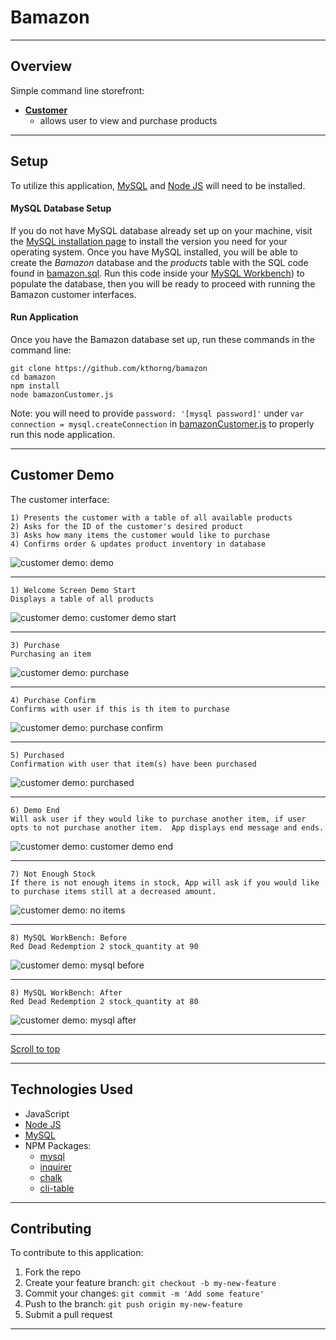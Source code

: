 # Bamazon <a id="top"></a>

___


## Overview
Simple command line storefront:

* [**Customer**](#customer-demo)
	* allows user to view and purchase products

___


## Setup

To utilize this application, [MySQL](https://dev.mysql.com/doc/refman/5.6/en/installing.html) and [Node JS](https://nodejs.org/en/download/) will need to be installed.

#### MySQL Database Setup
If you do not have MySQL database already set up on your machine, visit the [MySQL installation page](https://dev.mysql.com/doc/refman/5.6/en/installing.html) to install the version you need for your operating system. Once you have MySQL installed, you will be able to create the *Bamazon* database and the *products* table with the SQL code found in [bamazon.sql](bamazon.sql). Run this code inside your [MySQL Workbench](https://dev.mysql.com/downloads/workbench/)) to populate the database, then you will be ready to proceed with running the Bamazon customer interfaces.

#### Run Application
Once you have the Bamazon database set up, run these commands in the command line:

```
git clone https://github.com/kthorng/bamazon
cd bamazon
npm install
node bamazonCustomer.js
```
Note: you will need to provide `password: '[mysql password]'` under `var connection = mysql.createConnection` in [bamazonCustomer.js](bamazonCustomer.js) to properly run this node application.

___


## Customer Demo <a id="customer-demo"></a>
The customer interface:

```
1) Presents the customer with a table of all available products
2) Asks for the ID of the customer's desired product
3) Asks how many items the customer would like to purchase
4) Confirms order & updates product inventory in database
```
![customer demo: demo][1_bamazonCustomer]

___


```
1) Welcome Screen Demo Start
Displays a table of all products
```
![customer demo: customer demo start][2_bamazonCustomer]

___


```
3) Purchase
Purchasing an item
```
![customer demo: purchase][3_bamazonCustomer]

___


```
4) Purchase Confirm
Confirms with user if this is th item to purchase
```
![customer demo: purchase confirm][4_bamazonCustomer]

___


```
5) Purchased
Confirmation with user that item(s) have been purchased
```
![customer demo: purchased][5_bamazonCustomer]

___


```
6) Demo End
Will ask user if they would like to purchase another item, if user opts to not purchase another item.  App displays end message and ends.
```
![customer demo: customer demo end][6_bamazonCustomer]

___


```
7) Not Enough Stock
If there is not enough items in stock, App will ask if you would like to purchase items still at a decreased amount.
```
![customer demo: no items][7_bamazonCustomer]

___


```
8) MySQL WorkBench: Before
Red Dead Redemption 2 stock_quantity at 90
```
![customer demo: mysql before][8_bamazonCustomer]

___


```
8) MySQL WorkBench: After
Red Dead Redemption 2 stock_quantity at 80
```
![customer demo: mysql after][9_bamazonCustomer]

___


[Scroll to top](#top)

___


## Technologies Used
* JavaScript
*  [Node JS](https://nodejs.org/en/download/)
* [MySQL](https://dev.mysql.com/doc/refman/5.6/en/installing.html)
* NPM Packages:
	- [mysql](https://www.npmjs.com/package/mysql)
	- [inquirer](https://www.npmjs.com/package/inquirer)
	- [chalk](https://www.npmjs.com/package/chalk)
	- [cli-table](https://www.npmjs.com/package/cli-table)

___


## Contributing 
To contribute to this application:
1. Fork the repo
2. Create your feature branch: `git checkout -b my-new-feature`
3. Commit your changes: `git commit -m 'Add some feature'`
4. Push to the branch: `git push origin my-new-feature`
5. Submit a pull request

___

[1_bamazonCustomer]: 
https://github.com/kthorng/bamazon/blob/master/assets/images/Nov%201%2C%202018%201_04%20PM.gif "demo"

[2_bamazonCustomer]: 
https://github.com/kthorng/bamazon/blob/master/assets/images/1-welcome.png "customer demo start"

[3_bamazonCustomer]: 
https://github.com/kthorng/bamazon/blob/master/assets/images/2-purchase.png "purchase"

[4_bamazonCustomer]: 
https://github.com/kthorng/bamazon/blob/master/assets/images/2-purchase-confirm.png "purchase confirm"

[5_bamazonCustomer]: 
https://github.com/kthorng/bamazon/blob/master/assets/images/3-purchased.png "purchased"

[6_bamazonCustomer]: 
https://github.com/kthorng/bamazon/blob/master/assets/images/4-end.png "customer demo end"

[7_bamazonCustomer]: 
https://github.com/kthorng/bamazon/blob/master/assets/images/5-no-items.png "no items"

[8_bamazonCustomer]: 
https://github.com/kthorng/bamazon/blob/master/assets/images/6-before-purchase.png "mysql before"

[9_bamazonCustomer]: 
https://github.com/kthorng/bamazon/blob/master/assets/images/7-after-purchase.png "mysql after"


